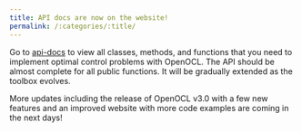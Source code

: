 ```yaml
---
title: API docs are now on the website!
permalink: /:categories/:title/
---
```


Go to [api-docs](/api-docs/) to view all classes, methods, and functions that you need to implement optimal control problems with OpenOCL. The API should be almost complete for all public functions. It will be gradually extended as the toolbox evolves.

More updates including the release of OpenOCL v3.0 with a few new features and an improved website with more code examples are coming in the next days!

